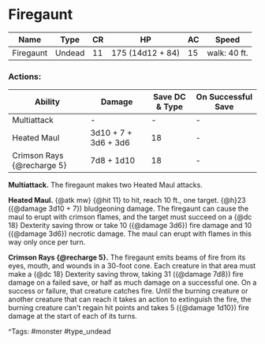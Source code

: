 # Firegaunt

| Name | Type | CR | HP | AC | Speed |
|------|------|----|----|----|-------|
| Firegaunt | Undead | 11 | 175 (14d12 + 84) | 15 | walk: 40 ft. |

### Actions:

| Ability | Damage | Save DC & Type | On Successful Save |
|---------|--------|----------------|--------------------|
| Multiattack | - | - | - |
| Heated Maul | 3d10 + 7 + 3d6 + 3d6 | 18 | - |
| Crimson Rays {@recharge 5} | 7d8 + 1d10 | 18 | - |


**Multiattack.** The firegaunt makes two Heated Maul attacks.

**Heated Maul.** {@atk mw} {@hit 11} to hit, reach 10 ft., one target. {@h}23 ({@damage 3d10 + 7}) bludgeoning damage. The firegaunt can cause the maul to erupt with crimson flames, and the target must succeed on a {@dc 18} Dexterity saving throw or take 10 ({@damage 3d6}) fire damage and 10 ({@damage 3d6}) necrotic damage. The maul can erupt with flames in this way only once per turn.

**Crimson Rays {@recharge 5}.** The firegaunt emits beams of fire from its eyes, mouth, and wounds in a 30-foot cone. Each creature in that area must make a {@dc 18} Dexterity saving throw, taking 31 ({@damage 7d8}) fire damage on a failed save, or half as much damage on a successful one. On a success or failure, that creature catches fire. Until the burning creature or another creature that can reach it takes an action to extinguish the fire, the burning creature can't regain hit points and takes 5 ({@damage 1d10}) fire damage at the start of each of its turns.

^Tags: #monster #type_undead